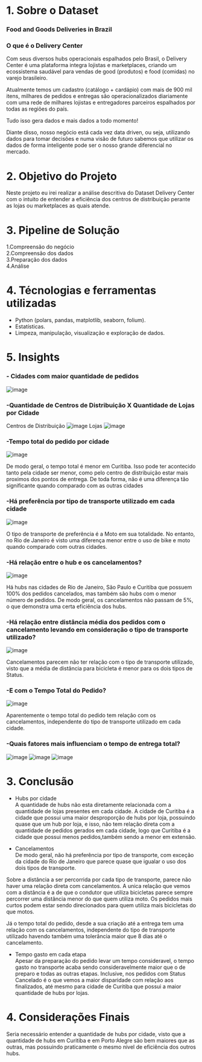 
# 1. Sobre o Dataset
### Food and Goods Deliveries in Brazil
### O que é o Delivery Center

Com seus diversos hubs operacionais espalhados pelo Brasil, o Delivery Center é uma plataforma integra lojistas e marketplaces, criando um ecossistema saudável para vendas de good (produtos) e food (comidas) no varejo brasileiro.

Atualmente temos um cadastro (catálogo + cardápio) com mais de 900 mil itens, milhares de pedidos e entregas são operacionalizados diariamente com uma rede de milhares lojistas e entregadores parceiros espalhados por todas as regiões do país.

Tudo isso gera dados e mais dados a todo momento!

Diante disso, nosso negócio está cada vez data driven, ou seja, utilizando dados para tomar decisões e numa visão de futuro sabemos que utilizar os dados de forma inteligente pode ser o nosso grande diferencial no mercado.

# 2. Objetivo do Projeto
Neste projeto eu irei realizar a análise descritiva do Dataset  Delivery Center com o intuito de entender a eficiência dos centros de distribuição perante as lojas ou marketplaces as quais atende.

# 3. Pipeline de Solução
1.Compreensão do negócio  
2.Compreensão dos dados  
3.Preparação dos dados  
4.Análise  

# 4. Técnologias e ferramentas utilizadas
- Python (polars, pandas, matplotlib, seaborn, folium).  
- Estatísticas.  
- Limpeza, manipulação, visualização e exploração de dados.  

# 5. Insights
### - Cidades com maior quantidade de pedidos
![image](https://github.com/user-attachments/assets/0fedf7d9-6019-4415-b21a-e9bf7aec5ec4)

### -Quantidade de Centros de Distribuição X Quantidade de Lojas por Cidade
Centros de Distribuição
![image](https://github.com/user-attachments/assets/e549aa25-2c22-4a3c-945a-587bc58a5bd8) 
Lojas 
![image](https://github.com/user-attachments/assets/50dfa691-1b08-4398-bcf9-3ecd8b7a9994) 

### -Tempo total do pedido por cidade

![image](https://github.com/user-attachments/assets/18d52f16-3bf1-4149-a6a7-f559cb4ee6fd)

De modo geral, o tempo total é menor em Curitiba. Isso pode ter acontecido tanto pela cidade ser menor, como pelo centro de distribuição estar mais proximos dos pontos de entrega. De toda forma, não é uma diferença tão significante quando comparado com as outras cidades

### -Há preferência por tipo de transporte utilizado em cada cidade
![image](https://github.com/user-attachments/assets/15877ee5-db4d-4f64-bcc0-2c4a2aaaa71d)



O tipo de transporte de preferência é a Moto em sua totalidade. No entanto, no Rio de Janeiro é visto uma diferença menor entre o uso de bike e moto quando comparado com outras cidades.

### -Há relação entre o hub e os cancelamentos?
![image](https://github.com/user-attachments/assets/410187c6-03fc-48b5-af26-7b2c2d6e9293)

Há hubs nas cidades de Rio de Janeiro, São Paulo e Curitiba que possuem 100% dos pedidos cancelados, mas também são hubs com o menor número de pedidos. De modo geral, os cancelamentos não passam de 5%, o que demonstra uma certa eficiência dos hubs.

### -Há relação entre distância média dos pedidos com o cancelamento levando em consideração o tipo de transporte utilizado?
![image](https://github.com/user-attachments/assets/38845890-c35f-4910-baf2-545fd1363f1a)

Cancelamentos parecem não ter relação com o tipo de transporte utilizado, visto que a média de distância para bicicleta é menor para os dois tipos de Status.

### -E com o Tempo Total do Pedido?
![image](https://github.com/user-attachments/assets/ca9115f2-9904-450f-8e1f-3abacd6b48a7)

Aparentemente o tempo total do pedido tem relação com os cancelamentos, independente do tipo de transporte utilizado em cada cidade.

### -Quais fatores mais influenciam o tempo de entrega total?
![image](https://github.com/user-attachments/assets/69a3c33a-9a0e-432b-9b62-3790f53d6db5) ![image](https://github.com/user-attachments/assets/5b621769-3e30-45b3-9b70-dccfcaf10ab5)
![image](https://github.com/user-attachments/assets/c76c976e-06e9-4d92-9c8f-fef40132097c)


# 3. Conclusão

- Hubs por cidade  
A quantidade de hubs não esta diretamente relacionada com a quantidade de lojas presentes em cada cidade. A cidade de Curitiba é a cidade que possui uma maior desproporção de hubs por loja, possuindo quase que um hub por loja, e isso, não tem relação direta com a quantidade de pedidos gerados em cada cidade, logo que Curitiba é a cidade que possui menos pedidos,também sendo a menor em extensão.

- Cancelamentos  
De modo geral, não há preferência por tipo de transporte, com exceção da cidade do Rio de Janeiro que parece quase que igualar o uso dos dois tipos de transporte.

Sobre a distância a ser percorrida por cada tipo de transporte, parece não haver uma relação direta com cancelamentos. A unica relação que vemos com a distância é a de que o condutor que utiliza bicicletas parece sempre percorrer uma distância menor do que quem utiliza moto. Os pedidos mais curtos podem estar sendo direcionados para quem utiliza mais bicicletas do que motos.

Já o tempo total do pedido, desde a sua criação até a entrega tem uma relação com os cancelamentos, independente do tipo de transporte utilizado havendo também uma tolerância maior que 8 dias até o cancelamento.

- Tempo gasto em cada etapa  
Apesar da preparação do pedido levar um tempo consideravel, o tempo gasto no transporte acaba sendo consideravelmente maior que o de preparo e todas as outras etapas. Inclusive, nos pedidos com Status Cancelado é o que vemos a maior disparidade com relação aos finalizados, até mesmo para cidade de Curitiba que possui a maior quantidade de hubs por lojas. 

# 4. Considerações Finais

Seria necessário entender a quantidade de hubs por cidade, visto que a quantidade de hubs em Curitiba e em Porto Alegre são bem maiores que as outras, mas possuindo praticamente o mesmo nivel de eficiência dos outros hubs.

